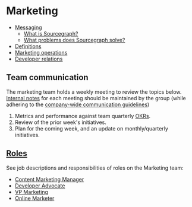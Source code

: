 # Marketing

- [Messaging](messaging.md)
  - [What is Sourcegraph?](messaging.md#sourcegraph-value-proposition)
  - [What problems does Sourcegraph solve?](messaging.md#what-problems-does-sourcegraph-solve)
- [Definitions]('https://docs.google.com/document/d/1h6xQeGHpMrsUUJ63Q6KupUNzq1iOpZfZSMC6ta3pLiY/edit#heading=h.pt4ztk7qhub0')
- [Marketing operations](marketing_operations.md)
- [Developer relations](developer-relations/index.md)

## Team communication

The marketing team holds a weekly meeting to review the topics below. [Internal notes](https://docs.google.com/document/d/1vX3vF6t8HP-7-K9giM85UKEoAhmhy-ifAvbbFDvmKwo/edit#) for each meeting should be maintained by the group (while adhering to the [company-wide communication guidelines](../communication/index.md))

1. Metrics and performance against team quarterly [OKRs](../../company/okrs/index.md).
1. Review of the prior week's initiatives.
1. Plan for the coming week, and an update on monthly/quarterly initiatives.

## [Roles](roles.md)

See job descriptions and responsibilities of roles on the Marketing team:

- [Content Marketing Manager](roles.md#content-marketing-manager)
- [Developer Advocate](roles.md#developer-advocate)
- [VP Marketing](roles.md#vp-marketing)
- [Online Marketer](roles.md#online-marketer)
